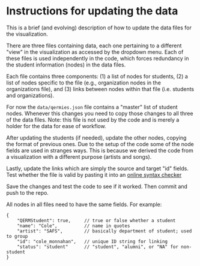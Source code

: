 Instructions for updating the data
===================================
This is a brief (and evolving) description of how to update the data files
for the visualization.

There are three files containing data, each one pertaining to a different
"view" in the visualization as accessed by the dropdown menu. Each of these
files is used independently in the code, which forces redundancy in the
student information (nodes) in the data files.

Each file contains three components: (1) a list of nodes for students, (2)
a list of nodes specific to the file (e.g., organization nodes in the
organizations file), and (3) links between nodes within that file
(i.e. students and organizations).

For now the `data/qermies.json` file contains a "master" list of student
nodes. Whenever this changes you need to copy those changes to all three of
the data files. Note: this file is not used by the code and is merely a
holder for the data for ease of workflow.

After updating the students (if needed), update the other nodes, copying
the format of previous ones. Due to the setup of the code some of the node
fields are used in stranges ways. This is because we derived the code from
a visualization with a different purpose (artists and songs).

Lastly, update the links which are simply the source and target "id"
fields. Test whether the file is valid by pasting it into an [online syntax
checker](http://jsonlint.com/)

Save the changes and test the code to see if it worked. Then commit and
push to the repo.

All nodes in all files need to have the same fields. For example:

````
{
    "QERMStudent": true,     // true or false whether a student
    "name": "Cole",          // name in quotes
    "artist": "SAFS",        // basically department of student; used to group
    "id": "cole_monnahan",   // unique ID string for linking
    "status": "student"      // "student", "alumni", or "NA" for non-student
}
````
